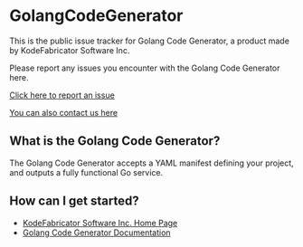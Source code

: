 # GolangCodeGenerator

This is the public issue tracker for Golang Code Generator, a product made by KodeFabricator Software Inc.

Please report any issues you encounter with the Golang Code Generator here.

[Click here to report an issue](https://github.com/KodeFabricator/GolangCodeGenerator/issues/new)

[You can also contact us here](https://www.kodefabricator.com/home#contact)

## What is the Golang Code Generator?

The Golang Code Generator accepts a YAML manifest defining your project, and outputs a fully functional Go service.

## How can I get started?

- [KodeFabricator Software Inc. Home Page](https://www.kodefabricator.com)
- [Golang Code Generator Documentation](https://docs.kodefabricator.com)
